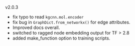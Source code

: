 v2.0.3

* fix typo to read `kgcnn.mol.encoder`
* fix bug in ``GraphDict.from_networkx()`` for edge attributes.
* Improved docs overall.
* switched to ragged node embedding output for TF > 2.8
* added make_function option to training scripts.